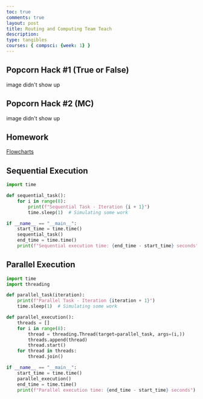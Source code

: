 ```yaml
---
toc: true
comments: true
layout: post
title: Routing and Computing Team Teach
description: 
type: tangibles
courses: { compsci: {week: 1} }
---
```



## Popcorn Hack #1 (True or False)
image didn't show up


## Popcorn Hack #2 (MC)
image didn't show up

## Homework

[Flowcharts](https://www.canva.com/design/DAF3rLyXNeo/sWokp1z_imJBBkmDhvLm5g/edit?utm_content=DA[…]m_campaign=designshare&utm_medium=link2&utm_source=sharebutton)



## Sequential Execution

```python
import time

def sequential_task():
    for i in range(8):
        print(f"Sequential Task - Iteration {i + 1}")
        time.sleep(1)  # Simulating some work

if __name__ == "__main__":
    start_time = time.time()
    sequential_task()
    end_time = time.time()
    print(f"Sequential execution time: {end_time - start_time} seconds")
```

## Parallel Execution
```python
import time
import threading

def parallel_task(iteration):
    print(f"Parallel Task - Iteration {iteration + 1}")
    time.sleep(1)  # Simulating some work

def parallel_execution():
    threads = []
    for i in range(8):
        thread = threading.Thread(target=parallel_task, args=(i,))
        threads.append(thread)
        thread.start()
    for thread in threads:
        thread.join()

if __name__ == "__main__":
    start_time = time.time()
    parallel_execution()
    end_time = time.time()
    print(f"Parallel execution time: {end_time - start_time} seconds")

```
